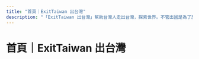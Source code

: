 ```yaml
---
title: "首頁｜ExitTaiwan 出台灣"
description: "「ExitTaiwan 出台灣」幫助台灣人走出台灣，探索世界。不管出國是為了旅遊、交換學生、留學、打工度假、工作、甚至移民等，你都能在這個網站上找到相關的資訊。"
---
```


# 首頁｜ExitTaiwan 出台灣